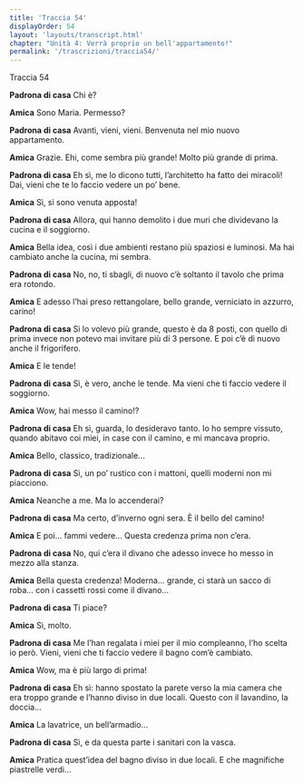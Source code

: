 ```yaml
---
title: 'Traccia 54'
displayOrder: 54
layout: 'layouts/transcript.html'
chapter: "Unità 4: Verrà proprio un bell'appartamento!"
permalink: '/trascrizioni/traccia54/'
---
```


Traccia 54

**Padrona di casa** Chi è?

**Amica** Sono Maria. Permesso?

**Padrona di casa** Avanti, vieni, vieni. Benvenuta nel mio nuovo appartamento.

**Amica** Grazie. Ehi, come sembra più grande! Molto più grande di prima.

**Padrona di casa** Eh sì, me lo dicono tutti, l’architetto ha fatto dei miracoli! Dai, vieni che te lo faccio vedere un po’ bene.

**Amica** Sì, sì sono venuta apposta!

**Padrona di casa** Allora, qui hanno demolito i due muri che dividevano la cucina e il soggiorno.

**Amica** Bella idea, così i due ambienti restano più spaziosi e luminosi. Ma hai cambiato anche la cucina, mi sembra.

**Padrona di casa** No, no, ti sbagli, di nuovo c’è soltanto il tavolo che prima era rotondo.

**Amica** E adesso l’hai preso rettangolare, bello grande, verniciato in azzurro, carino!

**Padrona di casa** Sì lo volevo più grande, questo è da 8 posti, con quello di prima invece non potevo mai invitare più di 3 persone. E poi c’è di nuovo anche il frigorifero.

**Amica** E le tende!

**Padrona di casa** Sì, è vero, anche le tende. Ma vieni che ti faccio vedere il soggiorno.

**Amica** Wow, hai messo il camino!?

**Padrona di casa** Eh sì, guarda, lo desideravo tanto. Io ho sempre vissuto, quando abitavo coi miei, in case con il camino, e mi mancava proprio.

**Amica** Bello, classico, tradizionale...

**Padrona di casa** Sì, un po’ rustico con i mattoni, quelli moderni non mi piacciono.

**Amica** Neanche a me. Ma lo accenderai?

**Padrona di casa** Ma certo, d’inverno ogni sera. È il bello del camino!

**Amica** E poi... fammi vedere... Questa credenza prima non c’era.

**Padrona di casa** No, qui c’era il divano che adesso invece ho messo in mezzo alla stanza.

**Amica** Bella questa credenza! Moderna... grande, ci starà un sacco di roba... con i cassetti rossi come il divano...

**Padrona di casa** Ti piace?

**Amica** Sì, molto.

**Padrona di casa** Me l’han regalata i miei per il mio compleanno, l’ho scelta io però. Vieni, vieni che ti faccio vedere il bagno com’è cambiato.

**Amica** Wow, ma è più largo di prima!

**Padrona di casa** Eh sì: hanno spostato la parete verso la mia camera che era troppo grande e l’hanno diviso in due locali. Questo con il lavandino, la doccia...

**Amica** La lavatrice, un bell’armadio...

**Padrona di casa** Sì, e da questa parte i sanitari con la vasca.

**Amica** Pratica quest’idea del bagno diviso in due locali. E che magnifiche piastrelle verdi...
